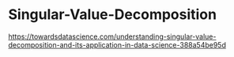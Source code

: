 # Singular-Value-Decomposition
https://towardsdatascience.com/understanding-singular-value-decomposition-and-its-application-in-data-science-388a54be95d
